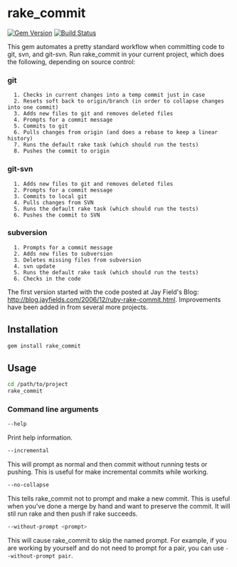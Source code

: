 # rake_commit

[![Gem Version](https://badge.fury.io/rb/rake_commit.png)](http://badge.fury.io/rb/rake_commit)
[![Build Status](https://travis-ci.org/pgr0ss/rake_commit.png?branch=master)](https://travis-ci.org/pgr0ss/rake_commit)

This gem automates a pretty standard workflow when committing code to git, svn, and git-svn.  Run rake_commit in  your current project, which does the following, depending on source control:

### git

```
  1. Checks in current changes into a temp commit just in case
  2. Resets soft back to origin/branch (in order to collapse changes into one commit)
  3. Adds new files to git and removes deleted files
  4. Prompts for a commit message
  5. Commits to git
  6. Pulls changes from origin (and does a rebase to keep a linear history)
  7. Runs the default rake task (which should run the tests)
  8. Pushes the commit to origin
```

### git-svn

```
  1. Adds new files to git and removes deleted files
  2. Prompts for a commit message
  3. Commits to local git
  4. Pulls changes from SVN
  5. Runs the default rake task (which should run the tests)
  6. Pushes the commit to SVN
```

### subversion

```
  1. Prompts for a commit message
  2. Adds new files to subversion
  3. Deletes missing files from subversion
  4. svn update
  5. Runs the default rake task (which should run the tests)
  6. Checks in the code
```


The first version started with the code posted at Jay Field's Blog: http://blog.jayfields.com/2006/12/ruby-rake-commit.html.
Improvements have been added in from several more projects.

## Installation

```bash
gem install rake_commit
```

## Usage

```bash
cd /path/to/project
rake_commit
```

### Command line arguments

```bash
--help
```

Print help information.

```bash
--incremental
```

This will prompt as normal and then commit without running tests or pushing. This is useful for make incremental commits while working.

```bash
--no-collapse
```

This tells rake_commit not to prompt and make a new commit. This is useful when you've done a merge by hand and want to preserve the commit. It will stil run rake and then push if rake succeeds.

```bash
--without-prompt <prompt>
```

This will cause rake_commit to skip the named prompt. For example, if you are working by yourself and do not need to prompt for a pair, you can use `--without-prompt pair`.
